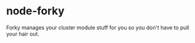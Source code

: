 node-forky
==========

Forky manages your cluster module stuff for you so you don't have to pull your hair out.
